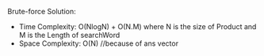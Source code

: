 Brute-force Solution:<br>
- Time Complexity: O(NlogN) + O(N.M) where N is the size of Product and M is the Length of searchWord<br>
- Space Complexity: O(N) //because of ans vector